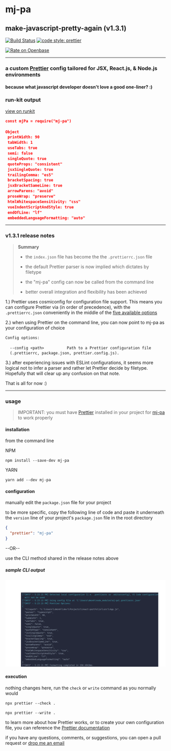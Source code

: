 # mj-pa

## make-javascript-pretty-again (v1.3.1)

[![Build Status](https://travis-ci.com/killshot13/mj-pa.svg?branch=main)](https://travis-ci.com/killshot13/mj-pa)
[![code style: prettier](https://img.shields.io/badge/code_style-prettier-ff69b4.svg?style=flat-square)](https://github.com/prettier/prettier)

[![Rate on Openbase](https://badges.openbase.com/js/rating/mj-pa.svg)](https://openbase.com/js/mj-pa?utm_source=embedded&utm_medium=badge&utm_campaign=rate-badge)

---

### a custom [Prettier](https://prettier.io) config tailored for JSX, React.js, & Node.js environments

#### because what javascript developer doesn't love a good one-liner? :)

### run-kit output

[view on runkit](https://runkit.com/killshot13/runkit-npm-mj-pa)

 ```json
 const mjPa = require("mj-pa")

 Object
  printWidth: 90
  tabWidth: 1
  useTabs: true
  semi: false
  singleQuote: true
  quoteProps: "consistent"
  jsxSingleQuote: true
  trailingComma: "es5"
  bracketSpacing: true
  jsxBracketSameLine: true
  arrowParens: "avoid"
  proseWrap: "preserve"
  htmlWhitespaceSensitivity: "css"
  vueIndentScriptAndStyle: true
  endOfLine: "lf"
  embeddedLanguageFormatting: "auto"

 ```

---

### v1.3.1 release notes

> **Summary**
>
> * the `index.json` file has become the the `.prettierrc.json` file
>
> * the default Prettier parser is now implied which dictates by filetype
>
> * the "mj-pa" config can now be called from the command line
>
> * better overall integration and flexibility has been achieved

1.) Prettier uses cosmiconfig for configuration file support. This means you can configure Prettier via (in order of precedence), with the `.prettierrc.json` conveniently in the middle of the [five available options](https://prettier.io/docs/en/configuration.html)

2.) when using Prettier on the command line, you can now point to mj-pa as your configuration of choice

```shell
Config options:

  --config <path>          Path to a Prettier configuration file
  (.prettierrc, package.json, prettier.config.js).
```

3.) after experiencing issues with ESLint configurations, it seems more logical not to infer a parser and rather let Prettier decide by filetype. Hopefully that will clear up any confusion on that note.

That is all for now :)

---

### usage

> IMPORTANT: you must have [Prettier](https://www.npmjs.com/package/prettier) installed in your project for [mj-pa](https://www.npmjs.com/package/mj-pa) to work properly

#### installation

from the command line

NPM

```shell
npm install --save-dev mj-pa
```

YARN

```shell
yarn add --dev mj-pa
```

#### configuration

manually edit the `package.json` file for your project

to be more specific, copy the following line of code and paste it underneath the `version` line of your project's `package.json` file in the root directory

```json
{
  "prettier": "mj-pa"
}
```

--OR--

use the CLI method shared in the release notes above

##### sample CLI output

![sample CLI output](/resources/mj-pav1.3.0.png)

#### execution

nothing changes here, run the `check` or `write` command as you normally would

```shell
npx prettier --check .
```

```shell
npx prettier --write .
```

to learn more about how Prettier works, or to create your own configuration file, you can reference the [Prettier documentation](https://prettier.io/docs/en/index.html)

if you have any questions, comments, or suggestions, you can open a pull request or [drop me an email](mailto:dmreh@outlook.com)
